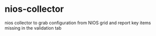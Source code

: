 # nios-collector
nios collector to grab configuration from NIOS grid and report key items missing in the validation tab
